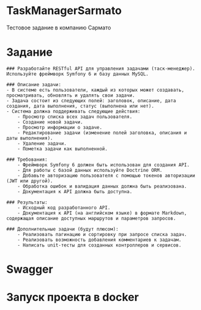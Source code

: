 # TaskManagerSarmato
Тестовое задание в компанию Сармато

# Задание

    ### Разработайте RESTful API для управления задачами (таск-менеджер). Используйте фреймворк Symfony 6 и базу данных MySQL.

    ### Описание задачи:
    - В системе есть пользователи, каждый из которых может создавать, просматривать, обновлять и удалять свои задачи.
    - Задача состоит из следующих полей: заголовок, описание, дата создания, дата выполнения, статус (выполнена или нет).
    - Система должна поддерживать следующие действия:
        - Просмотр списка всех задач пользователя.
        - Создание новой задачи.
        - Просмотр информации о задаче.
        - Редактирование задачи (изменение полей заголовка, описания и даты выполнения).
        - Удаление задачи.
        - Пометка задачи как выполненной.

    ### Требования:
        - Фреймворк Symfony 6 должен быть использован для создания API.
        - Для работы с базой данных используйте Doctrine ORM.
        - Добавьте авторизацию пользователя с помощью токенов авторизации (JWT или другой).
        - Обработка ошибок и валидация данных должна быть реализована.
        - Документация к API должна быть доступна.

    ### Результаты:
        - Исходный код разработанного API.
        - Документация к API (на английском языке) в формате Markdown, содержащая описание доступных маршрутов и параметров запросов.

    ### Дополнительные задачи (будут плюсом):
        - Реализовать пагинацию и сортировку при запросе списка задач.
        - Реализовать возможность добавления комментариев к задачам.
        - Написать unit-тесты для созданных контроллеров и сервисов.

# Swagger

# Запуск проекта в docker
